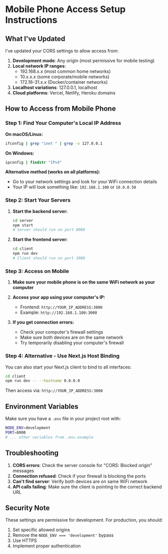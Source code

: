 # Mobile Phone Access Setup Instructions

## What I've Updated

I've updated your CORS settings to allow access from:
1. **Development mode**: Any origin (most permissive for mobile testing)
2. **Local network IP ranges**: 
   - 192.168.x.x (most common home networks)
   - 10.x.x.x (some corporate/mobile networks)
   - 172.16-31.x.x (Docker/container networks)
3. **Localhost variations**: 127.0.0.1, localhost
4. **Cloud platforms**: Vercel, Netlify, Heroku domains

## How to Access from Mobile Phone

### Step 1: Find Your Computer's Local IP Address

**On macOS/Linux:**
```bash
ifconfig | grep "inet " | grep -v 127.0.0.1
```

**On Windows:**
```cmd
ipconfig | findstr "IPv4"
```

**Alternative method (works on all platforms):**
- Go to your network settings and look for your WiFi connection details
- Your IP will look something like: `192.168.1.100` or `10.0.0.50`

### Step 2: Start Your Servers

1. **Start the backend server:**
   ```bash
   cd server
   npm start
   # Server should run on port 8000
   ```

2. **Start the frontend server:**
   ```bash
   cd client
   npm run dev
   # Client should run on port 3000
   ```

### Step 3: Access on Mobile

1. **Make sure your mobile phone is on the same WiFi network as your computer**

2. **Access your app using your computer's IP:**
   - Frontend: `http://YOUR_IP_ADDRESS:3000`
   - Example: `http://192.168.1.100:3000`

3. **If you get connection errors:**
   - Check your computer's firewall settings
   - Make sure both devices are on the same network
   - Try temporarily disabling your computer's firewall

### Step 4: Alternative - Use Next.js Host Binding

You can also start your Next.js client to bind to all interfaces:

```bash
cd client
npm run dev -- --hostname 0.0.0.0
```

Then access via: `http://YOUR_IP_ADDRESS:3000`

## Environment Variables

Make sure you have a `.env` file in your project root with:

```bash
NODE_ENV=development
PORT=8000
# ... other variables from .env.example
```

## Troubleshooting

1. **CORS errors**: Check the server console for "CORS: Blocked origin" messages
2. **Connection refused**: Check if your firewall is blocking the ports
3. **Can't find server**: Verify both devices are on same WiFi network
4. **API calls failing**: Make sure the client is pointing to the correct backend URL

## Security Note

These settings are permissive for development. For production, you should:
1. Set specific allowed origins
2. Remove the `NODE_ENV === 'development'` bypass
3. Use HTTPS
4. Implement proper authentication
